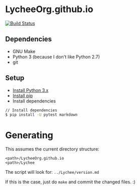 # LycheeOrg.github.io

[![Build Status](https://travis-ci.com/LycheeOrg/LycheeOrg.github.io.svg?branch=master)](https://travis-ci.com/LycheeOrg/LycheeOrg.github.io)

## Dependencies

- GNU Make
- Python 3 (because I don't like Python 2.7)
- git

## Setup

- [Install Python 3.x](https://www.python.org/downloads/)
- [Install pip](https://pip.pypa.io/en/stable/installing/)
- Install dependencies

```sh
// Install dependencies
$ pip install -U pytest markdown
```

# Generating

This assumes the current directory structure:
```
<path>/LycheeOrg.github.io
<path>/Lychee
```
The script will look for: `../Lychee/version.md`

If this is the case, just do `make` and commit the changed files. :)
